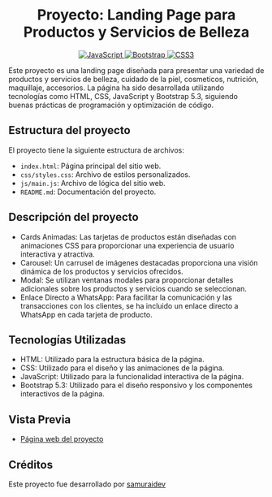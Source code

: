 <h1 align="center">Proyecto: Landing Page para Productos y Servicios de Belleza</h1>

<p align="center">
    <a href="https://github.com/CodeGeekR">
        <img src="https://img.shields.io/badge/JavaScript-F7DF1E?style=for-the-badge&logo=javascript&logoColor=white&labelColor=101010" alt="JavaScript">
    </a>
    <a href="https://getbootstrap.com/">
        <img src="https://img.shields.io/badge/bootstrap-6F2CF3?style=for-the-badge&logo=bootstrap&logoColor=white&labelColor=101010" alt="Bootstrap">
    </a>
    <a href="https://github.com/CodeGeekR">
        <img src="https://img.shields.io/badge/css-1AA1FF?style=for-the-badge&logo=css3&logoColor=white&labelColor=101010" alt="CSS3">
    </a>
</p>

Este proyecto es una landing page diseñada para presentar una variedad de productos y servicios de belleza, cuidado de la piel, cosmeticos, nutrición, maquillaje, accesorios. La página ha sido desarrollada utilizando tecnologías como HTML, CSS, JavaScript y Bootstrap 5.3, siguiendo buenas prácticas de programación y optimización de código.

## Estructura del proyecto

El proyecto tiene la siguiente estructura de archivos:

- `index.html`: Página principal del sitio web.
- `css/styles.css`: Archivo de estilos personalizados.
- `js/main.js`: Archivo de lógica del sitio web.
- `README.md`: Documentación del proyecto.

## Descripción del proyecto

- Cards Animadas: Las tarjetas de productos están diseñadas con animaciones CSS para proporcionar una experiencia de usuario interactiva y atractiva.
- Carousel: Un carrusel de imágenes destacadas proporciona una visión dinámica de los productos y servicios ofrecidos.
- Modal: Se utilizan ventanas modales para proporcionar detalles adicionales sobre los productos y servicios cuando se seleccionan.
- Enlace Directo a WhatsApp: Para facilitar la comunicación y las transacciones con los clientes, se ha incluido un enlace directo a WhatsApp en cada tarjeta de producto.

## Tecnologías Utilizadas

- HTML: Utilizado para la estructura básica de la página.
- CSS: Utilizado para el diseño y las animaciones de la página.
- JavaScript: Utilizado para la funcionalidad interactiva de la página.
- Bootstrap 5.3: Utilizado para el diseño responsivo y los componentes interactivos de la página.

## Vista Previa

- [Página web del proyecto](https://www.kaficosmetics.co)

## Créditos

Este proyecto fue desarrollado por [samuraidev](https://www.samuraidev.engineer)

